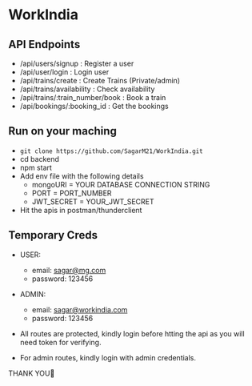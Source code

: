 # WorkIndia
## API Endpoints
- /api/users/signup : Register a user
- /api/user/login : Login user
- /api/trains/create : Create Trains (Private/admin)
- /api/trains/availability : Check availability
- /api/trains/:train_number/book : Book a train
- /api/bookings/:booking_id : Get the bookings

## Run on your maching
- `git clone https://github.com/SagarM21/WorkIndia.git`
- cd backend
- npm start
- Add env file with the following details
    - mongoURI = YOUR DATABASE CONNECTION STRING
    - PORT = PORT_NUMBER
    - JWT_SECRET = YOUR_JWT_SECRET
- Hit the apis in postman/thunderclient

## Temporary Creds
- USER:
  - email: sagar@mg.com
  - password: 123456
- ADMIN:
   - email: sagar@workindia.com
  - password: 123456

- All routes are protected, kindly login before htting the api as you will need token for verifying.
- For admin routes, kindly login with admin credentials.

THANK YOU🙂
